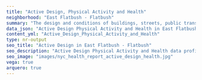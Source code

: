 ```yaml
---
title: "Active Design, Physical Activity and Health"
neighborhood: "East Flatbush - Flatbush"
summary: "The design and conditions of buildings, streets, public transportation and parks influence physical activity, use of active transportation and other healthy behavior. A neighborhood's features can also impact the safety of its residents."
data_json: "Active Design Physical Activity and Health in East Flatbush - Flatbush"
content_yml: "Active_Design_Physical_Activity_and_Health"
type: nr-output
seo_title: "Active Design in East Flatbush - Flatbush"
seo_description: "Active Design Physical Activity and Health data profile for the East Flatbush - Flatbush neighborhood of NYC."
seo_image: "images/nyc_health_report_active_design_health.jpg"
vega: true
arquero: true
---
```

